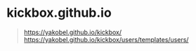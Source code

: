 # kickbox.github.io

> https://yakobel.github.io/kickbox/
> https://yakobel.github.io/kickbox/users/templates/users/
